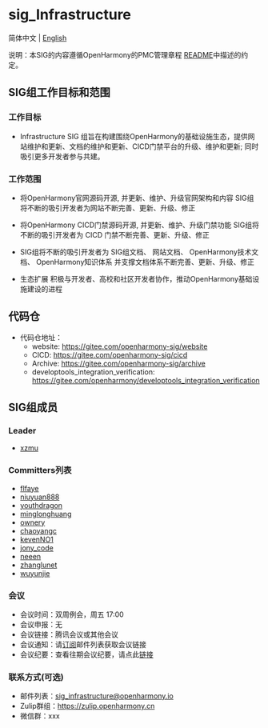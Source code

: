 # sig_Infrastructure

简体中文 | [English](./sig_infrastructure.md)

说明：本SIG的内容遵循OpenHarmony的PMC管理章程 [README](/zh/pmc.md)中描述的约定。

## SIG组工作目标和范围

### 工作目标

* Infrastructure SIG 组旨在构建围绕OpenHarmony的基础设施生态，提供网站维护和更新、文档的维护和更新、CICD门禁平台的升级、维护和更新; 同时吸引更多开发者参与共建。 

### 工作范围

 * 将OpenHarmony官网源码开源, 并更新、维护、升级官网架构和内容
SIG组将不断的吸引开发者为网站不断完善、更新、升级、修正

* 将OpenHarmony CICD门禁源码开源, 并更新、维护、升级门禁功能
SIG组将不断的吸引开发者为 CICD 门禁不断完善、更新、升级、修正

* SIG组将不断的吸引开发者为 SIG组文档、 网站文档、 OpenHarmony技术文档、 OpenHarmony知识体系 并支撑文档体系不断完善、更新、升级、修正

* 生态扩展
积极与开发者、高校和社区开发者协作，推动OpenHarmony基础设施建设的进程

## 代码仓

- 代码仓地址：
  - website: https://gitee.com/openharmony-sig/website
  - CICD: https://gitee.com/openharmony-sig/cicd
  - Archive: https://gitee.com/openharmony-sig/archive
  - developtools_integration_verification: https://gitee.com/openharmony/developtools_integration_verification

## SIG组成员

### Leader
- [xzmu](https://gitee.com/xzmu)

### Committers列表
- [flfaye](https://gitee.com/flfaye)
- [niuyuan888](https://gitee.com/niuyuan888)
- [youthdragon](https://gitee.com/youthdragon)
- [minglonghuang](https://gitee.com/minglonghuang)
- [ownery](https://gitee.com/ownery)
- [chaoyangc](https://gitee.com/chaoyangc)
- [kevenNO1](https://gitee.com/kevenNO1)
- [jony_code](https://gitee.com/jony_code)
- [neeen](https://gitee.com/neeen)
- [zhanglunet](https://gitee.com/zhanglunet)
- [wuyunjie](https://gitee.com/five-yuan)


### 会议
 - 会议时间：双周例会，周五 17:00
 - 会议申报：无
 - 会议链接：腾讯会议或其他会议
 - 会议通知：请[订阅](https://lists.openatom.io/postorius/lists/sig_infrastructure.openharmony.io)邮件列表获取会议链接
 - 会议纪要：查看往期会议纪要，请点此[链接](https://gitee.com/openharmony-sig/sig-content/tree/master/Infrastructure/meetings)

### 联系方式(可选)

- 邮件列表：[sig_infrastructure@openharmony.io](https://lists.openatom.io/postorius/lists/sig_infrastructure.openharmony.io/)
- Zulip群组：https://zulip.openharmony.cn
- 微信群：xxx

